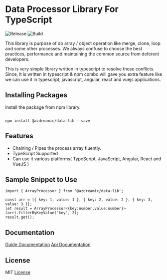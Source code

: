 # Data Processor Library For TypeScript

![Release](https://github.com/SridharSathaSivam/data-lib/workflows/Release%20Build/badge.svg)
![Build](https://github.com/SridharSathaSivam/data-lib/workflows/Development%20Build/badge.svg)

This library is purpose of do array / object operation like merge, clone, loop and some other processes. We always confuse to choose the best practices, performance and maintaining the common source from deferent developers.

This is very simple library written in typescript to resolve those conflicts. Since, it is written in typescript & npm combo will gave you extra feature like we can use it in typescript, javascript, angular, react and vuejs applications.

## Installing Packages

Install the package from npm library.

```

npm install @azdreamic/data-lib --save

```

## Features

- Chaining / Pipes the process array fluently.
- TypeScript Supported
- Can use it various platforms( TypeScript, JavaScript, Angular, React and VueJS )

## Sample Snippet to Use

```
import { ArrayProcessor } from '@azdreamic/data-lib';

const arr = [{ key: 1, value: 1 }, { key: 2, value: 2 }, { key: 3, value: 3 }];
let result = ArrayProcessor<{key:number,value:number}>(arr).filterByKeyValue('key', 2);
result.get();

```

## Documentation

[Guide Documentation](https://sridharsathasivam.github.io/data-lib/)
[Api Documentation](https://sridharsathasivam.github.io/data-lib/api)

## License

MIT [License](license)